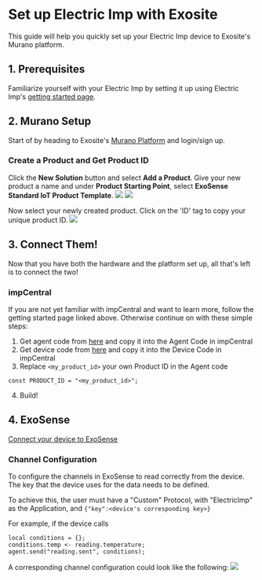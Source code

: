 # Set up Electric Imp with Exosite

This guide will help you quickly set up your Electric Imp device to Exosite's Murano platform.


## 1. Prerequisites

Familiarize yourself with your Electric Imp by setting it up using Electric Imp's [getting started page](https://developer.electricimp.com/gettingstarted).

## 2. Murano Setup
Start of by heading to Exosite's [Murano Platform](https://www.exosite.io/) and login/sign up.

### Create a Product and Get Product ID

Click the **New Solution** button and select **Add a Product**. Give your new product a name and under **Product Starting Point**, select **ExoSense Standard IoT Product Template**.
![](../../assets/ElectricImp/create_solution.png)
![](../../assets/ElectricImp/create_exosense_product.png)

Now select your newly created product. Click on the 'ID' tag to copy your unique product ID.
![](../../assets/ElectricImp/get_productid.png)

## 3. Connect Them!

Now that you have both the hardware and the platform set up, all that's left is to connect the two!

### impCentral
If you are not yet familiar with impCentral and want to learn more, follow the getting started page linked above. Otherwise continue on with these simple steps:

1.	Get agent code from [here](https://github.com/electricimp/Exosite/blob/master/Example/example.agent.nut) and copy it into the Agent Code in impCentral
2.	Get device code from [here](https://github.com/electricimp/Exosite/blob/master/Example/example.device.nut) and copy it into the Device Code in impCentral
3.	Replace `<my_product_id>` your own Product ID in the Agent code
```
const PRODUCT_ID = "<my_product_id>";
```
4.	Build!

## 4. ExoSense

[Connect your device to ExoSense](../../master/ExoSense/README.md)

### Channel Configuration
To configure the channels in ExoSense to read correctly from the device. The key that the device uses for the data needs to be defined.

To achieve this, the user must have a "Custom" Protocol, with "ElectricImp" as the Application, and `{"key":<device's corresponding key>}`

For example, if the device calls
```
local conditions = {};
conditions.temp <- reading.temperature;
agent.send("reading.sent", conditions);
```

A corresponding channel configuration could look like the following:
![](../../assets/ChannelConfigurationExample.png)
